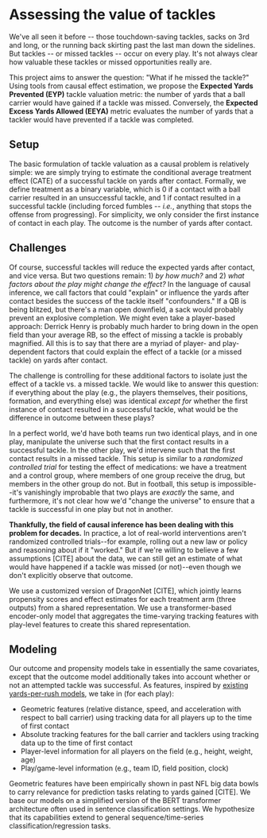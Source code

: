 # Assessing the value of tackles

We've all seen it before -- those touchdown-saving tackles, sacks on 3rd and long, or the running back skirting past the last man down the sidelines. But tackles -- or missed tackles -- occur on every play. It's not always clear how valuable these tackles or missed opportunities really are.

This project aims to answer the question: "What if he missed the tackle?" Using tools from causal effect estimation, we propose the **Expected Yards Prevented (EYP)** tackle valuation metric: the number of yards that a ball carrier would have gained if a tackle was missed. Conversely, the **Expected Excess Yards Allowed (EEYA)** metric evaluates the number of yards that a tackler would have prevented if a tackle was completed.

## Setup

The basic formulation of tackle valuation as a causal problem is relatively simple: we are simply trying to estimate the conditional average treatment effect (CATE) of a successful tackle on yards after contact. Formally, we define treatment as a binary variable, which is 0 if a contact with a ball carrier resulted in an unsuccessful tackle, and 1 if contact resulted in a successful tackle (including forced fumbles -- *i.e.*, anything that stops the offense from progressing). For simplicity, we only consider the first instance of contact in each play. The outcome is the number of yards after contact.

## Challenges

Of course, successful tackles will reduce the expected yards after contact, and vice versa. But two questions remain: 1) *by how much?* and 2) *what factors about the play might change the effect?* In the language of causal inference, we call factors that could "explain" or influence the yards after contact besides the success of the tackle itself "confounders." If a QB is being blitzed, but there's a man open downfield, a sack would probably prevent an explosive completion. We might even take a player-based approach: Derrick Henry is probably much harder to bring down in the open field than your average RB, so the effect of missing a tackle is probably magnified. All this is to say that there are a myriad of player- and play-dependent factors that could explain the effect of a tackle (or a missed tackle) on yards after contact.

The challenge is controlling for these additional factors to isolate just the effect of a tackle vs. a missed tackle. We would like to answer this question: if everything about the play (e.g., the players themselves, their positions, formation, and everything else) was identical *except for* whether the first instance of contact resulted in a successful tackle, what would be the difference in outcome between these plays?

In a perfect world, we'd have both teams run two identical plays, and in one play, manipulate the universe such that the first contact results in a successful tackle. In the other play, we'd intervene such that the first contact results in a missed tackle. This setup is similar to a *randomized controlled trial* for testing the effect of medications: we have a treatment and a control group, where members of one group receive the drug, but members in the other group do not. But in football, this setup is impossible--it's vanishingly improbable that two plays are *exactly* the same, and furthermore, it's not clear how we'd "change the universe" to ensure that a tackle is successful in one play but not in another.

**Thankfully, the field of causal inference has been dealing with this problem for decades.** In practice, a lot of real-world interventions aren't randomized controlled trials--for example, rolling out a new law or policy and reasoning about if it "worked." But if we're willing to believe a few assumptions [CITE] about the data, we can still get an estimate of what would have happened if a tackle was missed (or not)--even though we don't explicitly observe that outcome.

We use a customized version of DragonNet [CITE], which jointly learns propensity scores and effect estimates for each treatment arm (three outputs) from a shared representation. We use a transformer-based encoder-only model that aggregates the time-varying tracking features with play-level features to create this shared representation.

## Modeling

Our outcome and propensity models take in essentially the same covariates, except that the outcome model additionally takes into account whether or not an attempted tackle was successful. As features, inspired by [existing yards-per-rush models](https://www.kaggle.com/competitions/nfl-big-data-bowl-2020/discussion/119357), we take in (for each play):
* Geometric features (relative distance, speed, and acceleration with respect to ball carrier)  using tracking data for all players up to the time of first contact
* Absolute tracking features for the ball carrier and tacklers using tracking data up to the time of first contact
* Player-level information for all players on the field (e.g., height, weight, age)
* Play/game-level information (e.g., team ID, field position, clock)

Geometric features have been empirically shown in past NFL big data bowls to carry relevance for prediction tasks relating to yards gained [CITE]. We base our models on a simplified version of the BERT transformer architecture often used in sentence classification settings. We hypothesize that its capabilities extend to general sequence/time-series classification/regression tasks.
